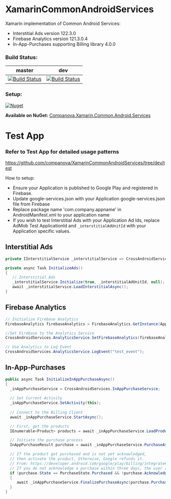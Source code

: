 # XamarinCommonAndroidServices
Xamarin implementation of Common Android Services:
- Interstitial Ads version 122.3.0
- Firebase Analytics version 121.3.0.4
- In-App-Purchases supporting Billing library 4.0.0

### Build Status:

master | dev
------------ | -------------
[![Build Status](https://dev.azure.com/cn-github-builds/GitHub%20Builds/_apis/build/status/companova.XamarinCommonAndroidServices?branchName=main)](https://dev.azure.com/cn-github-builds/GitHub%20Builds/_build/latest?definitionId=3&branchName=main)|[![Build Status](https://dev.azure.com/cn-github-builds/GitHub%20Builds/_apis/build/status/companova.XamarinCommonAndroidServices?branchName=dev)](https://dev.azure.com/cn-github-builds/GitHub%20Builds/_build/latest?definitionId=3&branchName=dev)

### Setup:
<a href="https://www.nuget.org/packages/Companova.Xamarin.Common.Android.Services/">
  <img alt="Nuget" src="https://img.shields.io/nuget/v/Companova.Xamarin.Common.Android.Services">
</a>

**Available on NuGet:** [Companova.Xamarin.Common.Android.Services](https://www.nuget.org/packages/Companova.Xamarin.Common.Android.Services/)

# Test App
### Refer to Test App for detailed usage patterns
https://github.com/companova/XamarinCommonAndroidServices/tree/dev/test

How to setup:
- Ensure your Application is published to Google Play and registered in Firebase.
- Update google-services.json with your Application google-services.json file from Firebase
- Replace package name 'com.company.appname' in AndroidManifest.xml to your application name
- If you wish to test Interstitial Ads with your Application Ad Ids, replace AdMob Test ApplicationId and ```_interstitialAdUnitId``` with your Application specific values.

## Interstitial Ads

```csharp
private IInterstitialService _interstitialService => CrossAndroidServices.InterstitialService;

private async Task InitializeAds()
{
   // Interstitial Ads
   _interstitialService.Initialize(true, _interstitialAdUnitId, null);
   await _interstitialService.LoadInterstitialAsync();
}
```
## Firebase Analytics

```csharp
// Initialize Firebase Analytics
FirebaseAnalytics firebaseAnalytics = FirebaseAnalytics.GetInstance(Application);

//Set Firebase to the Analytics Service
CrossAndroidServices.AnalyticsService.SetFirebaseAnalytics(firebaseAnalytics);

// Use Analytics to Log Event
CrossAndroidServices.AnalyticsService.LogEvent("test_event");
```

## In-App-Purchases 

```csharp
public async Task InitializeInAppPurchaseAsync()
{
  _inAppPurchaseService = CrossAndroidServices.InAppPurchaseService;
  
  // Set Current Activity
  _inAppPurchaseService.SetActivity(this);
  
  // Connect to the Billing Client
  await _inAppPurchaseService.StartAsync();

  // First, get the products 
  IEnumerable<Product> products = await _inAppPurchaseService.LoadProductsAsync(new string[] { productId }, ProductType.NonConsumable);

  // Initiate the purchase process
  InAppPurchaseResult purchase = await _inAppPurchaseService.PurchaseAsync(productId);

  // If the product got purchased and is not yet acknowledged,
  // then activate the product. Otherwise, Google refunds it.
  // From: https://developer.android.com/google/play/billing/integrate#acknowledge
  // If you do not acknowledge a purchase within three days, the user automatically receives a refund, and Google Play revokes the purchase.
  if (purchase.State == PurchaseState.Purchased && !purchase.Acknowledged)
  {
     await _inAppPurchaseService.FinalizePurchaseAsync(purchase.PurchaseToken, ProductType.NonConsumable);
  }
}
```
